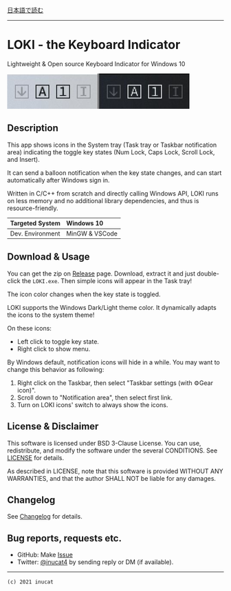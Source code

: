 [日本語で読む](./README_ja.md)

---

# LOKI - the Keyboard Indicator

Lightweight & Open source Keyboard Indicator for Windows 10

![Banner](./doc/banner1.jpg)

## Description

This app shows icons in the System tray (Task tray or Taskbar notification area)
indicating the toggle key states (Num Lock, Caps Lock, Scroll Lock, and Insert).

It can send a balloon notification when the key state changes,
and can start automatically after Windows sign in.


Written in C/C++ from scratch and directly calling Windows API,
LOKI runs on less memory and no additional library dependencies,
and thus is resource-friendly.

| Targeted System  | Windows 10     |
| :--------------- | :------------- |
| Dev. Environment | MinGW & VSCode |

## Download & Usage

You can get the zip on [Release](https://github.com/inucat/LOKI_Keyboard_Indicator/releases/latest)
page.
Download, extract it and just double-click the `LOKI.exe`.
Then simple icons will appear in the Task tray!

The icon color changes when the key state is toggled.

LOKI supports the Windows Dark/Light theme color.
It dynamically adapts the icons to the system theme!

On these icons:

- Left click to toggle key state.
- Right click to show menu.

By Windows default, notification icons will hide in a while.
You may want to change this behavior as following:

1. Right click on the Taskbar, then select "Taskbar settings (with ⚙Gear icon)".
2. Scroll down to "Notification area", then select first link.
3. Turn on LOKI icons' switch to always show the icons.

## License & Disclaimer

This software is licensed under BSD 3-Clause License.
You can use, redistribute, and modify the software under the several CONDITIONS.
See [LICENSE](./LICENSE) for details.

As described in LICENSE, note that
this software is provided WITHOUT ANY WARRANTIES,
and that the author SHALL NOT be liable for any damages.

## Changelog

See [Changelog](./Changelog.md) for details.

## Bug reports, requests etc.

- GitHub:   Make [Issue](https://github.com/inucat/LOKI_Keyboard_Indicator/issues)
- Twitter:  [@inucat4](https://twitter.com/inucat4) by sending reply or DM (if available).

---

    (c) 2021 inucat

